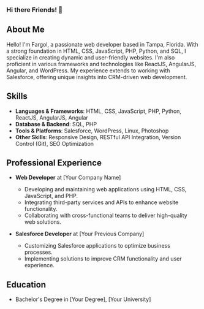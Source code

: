 ### Hi there Friends! 👋

## About Me
Hello! I'm Fargol, a passionate web developer based in Tampa, Florida. With a strong foundation in HTML, CSS, JavaScript, PHP, Python, and SQL, I specialize in creating dynamic and user-friendly websites. I'm also proficient in various frameworks and technologies like ReactJS, AngularJS, Angular, and WordPress. My experience extends to working with Salesforce, offering unique insights into CRM-driven web development.

## Skills
- **Languages & Frameworks**: HTML, CSS, JavaScript, PHP, Python, ReactJS, AngularJS, Angular
- **Database & Backend**: SQL, PHP
- **Tools & Platforms**: Salesforce, WordPress, Linux, Photoshop
- **Other Skills**: Responsive Design, RESTful API Integration, Version Control (Git), SEO Optimization

## Professional Experience
- **Web Developer** at [Your Company Name]
  - Developing and maintaining web applications using HTML, CSS, JavaScript, and PHP.
  - Integrating third-party services and APIs to enhance website functionality.
  - Collaborating with cross-functional teams to deliver high-quality web solutions.

- **Salesforce Developer** at [Your Previous Company]
  - Customizing Salesforce applications to optimize business processes.
  - Implementing solutions to improve CRM functionality and user experience.

## Education
- Bachelor's Degree in [Your Degree], [Your University]
<!--
## Projects
(Here, you can link to some of your best projects. Describe each project briefly and include the technologies used.)

### Project 1: [Project Name]
- Description: [Brief description of the project]
- Technologies: HTML, CSS, JavaScript

### Project 2: [Project Name]
- Description: [Brief description of the project]
- Technologies: PHP, SQL

### Project 3: [Project Name]
- Description: [Brief description of the project]
- Technologies: ReactJS, Node.js

## Connect with Me
- **LinkedIn**: [Your LinkedIn Profile]
- **Email**: [Your Email Address]
- **Portfolio**: [Your Portfolio Website]

Feel free to explore my repositories and reach out if you have any questions or collaboration ideas!


<!--
**fargolhss/fargolhss** is a ✨ _special_ ✨ repository because its `README.md` (this file) appears on your GitHub profile.

Here are some ideas to get you started:

- 🔭 I’m currently working on ...
- 🌱 I’m currently learning ...
- 👯 I’m looking to collaborate on ...
- 🤔 I’m looking for help with ...
- 💬 Ask me about ...
- 📫 How to reach me: ...
- 😄 Pronouns: ...
- ⚡ Fun fact: ...
-->
